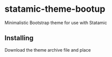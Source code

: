 # statamic-theme-bootup
Minimalistic Bootstrap theme for use with Statamic

## Installing
Download the theme archive file and place

